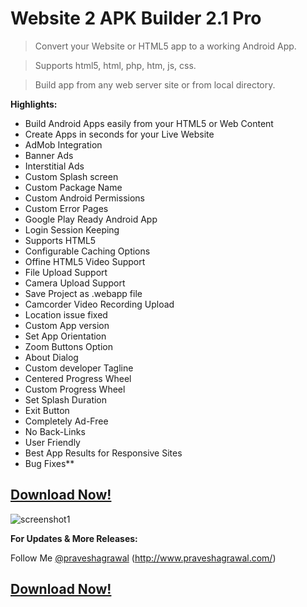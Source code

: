 # **Website 2 APK Builder 2.1 Pro**

>Convert your Website or HTML5 app to a working Android App.

>Supports html5, html, php, htm, js, css.

>Build app from any web server site or from local directory.

 **Highlights:**
 - Build Android Apps easily from your HTML5 or Web Content
 - Create Apps in seconds for your Live Website
 - AdMob Integration
 - Banner Ads
 - Interstitial Ads
 - Custom Splash screen
 - Custom Package Name
 - Custom Android Permissions
 - Custom Error Pages
 - Google Play Ready Android App
 - Login Session Keeping
 - Supports HTML5
 - Configurable Caching Options
 - Offine HTML5 Video Support
 - File Upload Support
 - Camera Upload Support
 - Save Project as .webapp file
 - Camcorder Video Recording Upload
 - Location issue fixed
 - Custom App version
 - Set App Orientation
 - Zoom Buttons Option
 - About Dialog
 - Custom developer Tagline
 - Centered Progress Wheel
 - Custom Progress Wheel
 - Set Splash Duration
 - Exit Button
 - Completely Ad-Free
 - No Back-Links
 - User Friendly
 - Best App Results for Responsive Sites
 - Bug Fixes**

## **[Download Now!](http://html2apk.praveshagrawal.com/download.html)**



![screenshot1](https://a.fsdn.com/con/app/proj/website2apk/screenshots/Screenshot1_v2_1.png)

**For Updates & More Releases:**

Follow Me [@praveshagrawal](https://github.com/praveshagrawal/)
(http://www.praveshagrawal.com/)

## **[Download Now!](http://html2apk.praveshagrawal.com/download.html)**
